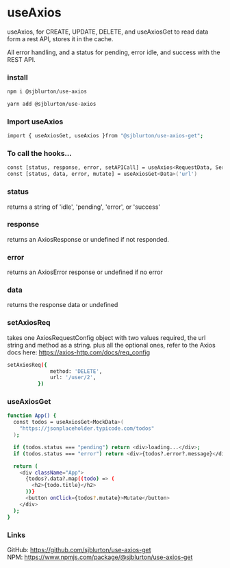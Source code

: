 # useAxios

useAxios, for CREATE, UPDATE, DELETE, and useAxiosGet to read data form a rest API, stores it in the cache.

All error handling, and a status for pending, error idle, and success with the REST API.

### **install**

```bash
npm i @sjblurton/use-axios

yarn add @sjblurton/use-axios
```

### Import useAxios

```bash
import { useAxiosGet, useAxios }from "@sjblurton/use-axios-get";
```

### **To call the hooks...**

```bash
const [status, response, error, setAPICall] = useAxios<RequestData, ServerResponseData>();
const [status, data, error, mutate] = useAxiosGet<Data>('url')

```

### **status**

returns a string of 'idle', 'pending', 'error', or 'success'

### **response**

returns an AxiosResponse or undefined if not responded.

### **error**

returns an AxiosError response or undefined if no error

### **data**

returns the response data or undefined

### **setAxiosReq**

takes one AxiosRequestConfig object with two values required, the url string and method as a string. plus all the optional ones, refer to the Axios docs here: https://axios-http.com/docs/req_config

```bash
setAxiosReq({
              method: 'DELETE',
              url: '/user/2',
          })
```

### **useAxiosGet**

```bash
function App() {
  const todos = useAxiosGet<MockData>(
    "https://jsonplaceholder.typicode.com/todos"
  );

  if (todos.status === "pending") return <div>loading...</div>;
  if (todos.status === "error") return <div>{todos?.error?.message}</div>;

  return (
    <div className="App">
      {todos?.data?.map((todo) => (
        <h2>{todo.title}</h2>
      ))}
      <button onClick={todos?.mutate}>Mutate</button>
    </div>
  );
}
```

### **Links**

GitHub: https://github.com/sjblurton/use-axios-get
<br/>
NPM: https://www.npmjs.com/package/@sjblurton/use-axios-get
